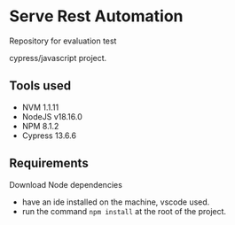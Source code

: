 # Serve Rest Automation
Repository for evaluation test

cypress/javascript project.

## Tools used

* NVM 1.1.11
* NodeJS v18.16.0
* NPM 8.1.2
* Cypress 13.6.6

## Requirements

Download Node dependencies

* have an ide installed on the machine, vscode used.
* run the command `npm install` at the root of the project.

